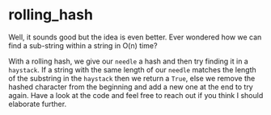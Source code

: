 # rolling_hash

Well, it sounds good but the idea is even better. Ever wondered how we can find a sub-string within a string
in O(n) time? 

With a rolling hash, we give our `needle` a hash and then try finding it in a `haystack`. 
If a string with the same length of our `needle` matches the length of the substring in the `haystack` then we
return a `True`, else we remove the hashed character from the beginning and add a new one at the end to 
try again. Have a look at the code and feel free to reach out if you think I should elaborate further. 